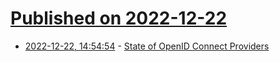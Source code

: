 # [Published on 2022-12-22](index.md)

* [2022-12-22, 14:54:54](https://news.ycombinator.com/item?id=34093857) - [State of OpenID Connect Providers](https://blog.m5e.de/post/state-of-openid-connect-providers/)
